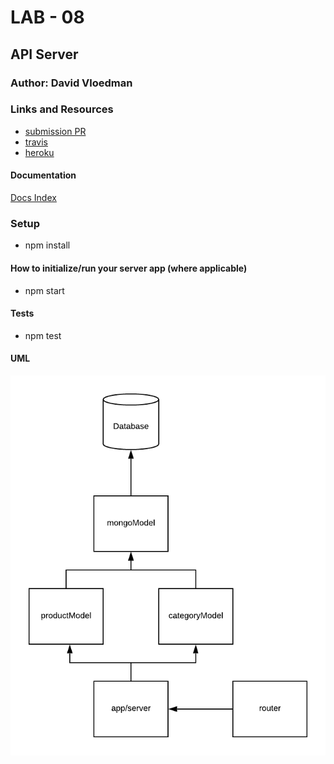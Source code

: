 # LAB - 08

## API Server

### Author: David Vloedman

### Links and Resources

* [submission PR](https://github.com/david-vloedman-401-advanced-javascript/401-lab-08/pull/1)
* [travis](https://www.travis-ci.com/david-vloedman-401-advanced-javascript/401-lab-08)
* [heroku](https://serene-bayou-78571.herokuapp.com/)



#### Documentation

[Docs Index](./docs/index.html)


### Setup

* npm install

#### How to initialize/run your server app (where applicable)

* npm start
  
#### Tests

* npm test

#### UML

![](./assets/lab-08.png)
